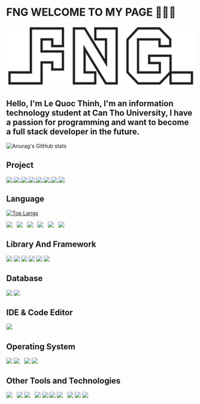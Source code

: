 # FNG WELCOME TO MY PAGE 👋👋👋

<img src="https://github.com/lequocthinh-Genesis/FNG-demo-1/blob/master/assets/img/FNG-logo.png?raw=true">

## Hello, I'm Le Quoc Thinh, I'm an information technology student at Can Tho University, I have a passion for programming and want to become a full stack developer in the future.

![Anurag's GitHub stats](https://github-readme-stats.vercel.app/api?username=lequocthink&show_icons=true&theme=tokyonight)

## Project

<a href="https://github.com/lequocthink/Tour_Booking">
  <!-- Change the `github-readme-stats.anuraghazra1.vercel.app` to `github-readme-stats.vercel.app`  -->
  <img align="center" src="https://github-readme-stats.anuraghazra1.vercel.app/api/pin/?username=lequocthink&repo=Tour_Booking&theme=merko" />
</a>

<a href="https://github.com/lequocthink/CRUD_NodeJS">
  <!-- Change the `github-readme-stats.anuraghazra1.vercel.app` to `github-readme-stats.vercel.app`  -->
  <img align="center" src="https://github-readme-stats.anuraghazra1.vercel.app/api/pin/?username=lequocthink&repo=CRUD_NodeJS&theme=gruvbox" />
</a>

<a href="https://github.com/lequocthink/Tiktok_UI">
  <!-- Change the `github-readme-stats.anuraghazra1.vercel.app` to `github-readme-stats.vercel.app`  -->
  <img align="center" src="https://github-readme-stats.anuraghazra1.vercel.app/api/pin/?username=lequocthink&repo=Tiktok_UI&theme=dark" />
</a>

<a href="https://github.com/lequocthink/Chat_App">
  <!-- Change the `github-readme-stats.anuraghazra1.vercel.app` to `github-readme-stats.vercel.app`  -->
  <img align="center" src="https://github-readme-stats.anuraghazra1.vercel.app/api/pin/?username=lequocthink&repo=Chat_App&theme=onedark" />
</a>

<a href="https://github.com/lequocthink/Pokemon_Game">
  <!-- Change the `github-readme-stats.anuraghazra1.vercel.app` to `github-readme-stats.vercel.app`  -->
  <img align="center" src="https://github-readme-stats.anuraghazra1.vercel.app/api/pin/?username=lequocthink&repo=Pokemon_Game&theme=cobalt" />
</a>

<a href="https://github.com/lequocthink/Paint_App">
  <!-- Change the `github-readme-stats.anuraghazra1.vercel.app` to `github-readme-stats.vercel.app`  -->
  <img align="center" src="https://github-readme-stats.anuraghazra1.vercel.app/api/pin/?username=lequocthink&repo=Paint_App&theme=synthwave" />
</a>

<a href="https://github.com/lequocthink/Image_Gallery">
  <!-- Change the `github-readme-stats.anuraghazra1.vercel.app` to `github-readme-stats.vercel.app`  -->
  <img align="center" src="https://github-readme-stats.anuraghazra1.vercel.app/api/pin/?username=lequocthink&repo=Image_Gallery&theme=highcontrast" />
</a>

<a href="https://github.com/lequocthink/Robot_Model_Viewer">
  <!-- Change the `github-readme-stats.anuraghazra1.vercel.app` to `github-readme-stats.vercel.app`  -->
  <img align="center" src="https://github-readme-stats.anuraghazra1.vercel.app/api/pin/?username=lequocthink&repo=Robot_Model_Viewer&theme=dracula" />
</a>

## Language

[![Top Langs](https://github-readme-stats.vercel.app/api/top-langs/?username=lequocthink&langs_count=8&theme=tokyonight)](https://github.com/anuraghazra/github-readme-stats)

<span> 
  <img src="https://img.shields.io/badge/-HTML5-cccccc?style=flat&logo=HTML5" height="30px"> &nbsp;
  <img src="https://img.shields.io/badge/-CSS-cccccc?style=flat&logo=CSS3&logoColor=1572B6" height="30px"> &nbsp;
  <img src="https://img.shields.io/badge/-JavaScript-cccccc?style=flat&logo=javascript" height="30px"> &nbsp;
  <img src="https://img.shields.io/badge/-Java-cccccc?style=flat&logo=Java&logoColor=007396" height="30px"> &nbsp;
  <img src="https://img.shields.io/badge/-C-cccccc?style=flat&logo=C" height="30px"> &nbsp;
  <img src="https://img.shields.io/badge/-PHP-cccccc?style=flat&logo=PHP" height="30px"> &nbsp;
</span>

## Library And Framework

<span>
  <img src="https://img.shields.io/badge/Express.js-000000?style=for-the-badge&logo=express&logoColor=white">
  <img src="https://img.shields.io/badge/Yarn-2C8EBB?style=for-the-badge&logo=yarn&logoColor=white">
  <img src="https://img.shields.io/badge/npm-CB3837?style=for-the-badge&logo=npm&logoColor=white">
  <img src="https://img.shields.io/badge/Node.js-339933?style=for-the-badge&logo=nodedotjs&logoColor=white">
  <img src="https://img.shields.io/badge/React-20232A?style=for-the-badge&logo=react&logoColor=61DAFB">
  <img src="https://img.shields.io/badge/-Bootstrap-cccccc?style=flat&logo=bootstrap&logoColor=563D7C" height="30px">
</span>

## Database
<span>
  <img src="https://img.shields.io/badge/-MySQL-cccccc?style=flat&logo=MySQL" height="30px">
  <img src="https://img.shields.io/badge/MongoDB-4EA94B?style=for-the-badge&logo=mongodb&logoColor=white">
</span>

## IDE & Code Editor

<span>
  <img src="https://img.shields.io/badge/-Visual%20Studio%20Code-cccccc?style=flat&logo=visual-studio-code&logoColor=007ACC" height="30px">
</span>

## Operating System 
<span>
  <img src="https://img.shields.io/badge/Linux-FCC624?style=for-the-badge&logo=linux&logoColor=black">
  <img src="https://img.shields.io/badge/-Ubuntu-cccccc?style=flat&logo=Ubuntu" height="30px"> &nbsp;
  <img src="https://img.shields.io/badge/-Windows-cccccc?style=flat&logo=Windows" height="30px">
  <img src="https://img.shields.io/badge/Android-3DDC84?style=for-the-badge&logo=android&logoColor=white">
</span>

## Other Tools and Technologies
<span>
  <img src="https://img.shields.io/badge/-Git-cccccc?style=flat&logo=Git" height="30px"> &nbsp;
  <img src="https://img.shields.io/badge/Postman-FF6C37?style=for-the-badge&logo=Postman&logoColor=white">
  <img src="https://img.shields.io/badge/-Xampp-cccccc?style=flat&logo=Xampp" height="30px"> &nbsp;
  <img src="https://img.shields.io/badge/Git-F05032?style=for-the-badge&logo=git&logoColor=white">
  <img src="https://img.shields.io/badge/Sass-CC6699?style=for-the-badge&logo=sass&logoColor=white">
  <img src="https://img.shields.io/badge/json-5E5C5C?style=for-the-badge&logo=json&logoColor=white">
  <img src="https://img.shields.io/badge/-Jquey-cccccc?style=flat&logo=JQuery" height="30px">  &nbsp;
  <img src="https://img.shields.io/badge/React_Router-CA4245?style=for-the-badge&logo=react-router&logoColor=white">
  <img src="https://img.shields.io/badge/styled--components-DB7093?style=for-the-badge&logo=styled-components&logoColor=white">
  <img src="https://img.shields.io/badge/-Font_Awesome-cccccc?style=flat&logo=Font_Awesome" height="30px">
</span>
